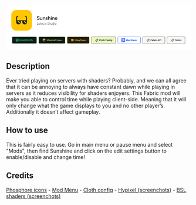 <picture>
  <source media="(prefers-color-scheme: dark)" srcset="/images/sunshine_dark.png">
  <source media="(prefers-color-scheme: light)" srcset="/images/sunshine.png">
  <img alt="Shows an illustrated sun in light mode and a moon with stars in dark mode." src="/images/sunshine.png">
</picture>
<h2>Description</h2>
Ever tried playing on servers with shaders? Probably, and we can all agree that it can be annoying to always have constant dawn while playing in servers as it reduces visibility for shaders enjoyers. This Fabric mod will make you able to control time while playing client-side. Meaning that it will only change what the game displays to you and no other player’s. Additionally it doesn’t affect gameplay.

<h2>How to use</h2>
This is fairly easy to use. Go in main menu or pause menu and select "Mods", then find Sunshine and click on the edit settings button to enable/disable and change time!

<h2>Credits</h2>
 <a href="https://phosphoricons.com/">Phosphore icons</a>
 - <a href="https://modrinth.com/mod/modmenu/">Mod Menu</a>
 - <a href="https://modrinth.com/mod/cloth-config/">Cloth config</a>
 - <a href="https://hypixel.net/">Hypixel (screenchots)</a>
 - <a href="https://modrinth.com/shader/bsl-shaders">BSL shaders (screenchots)</a>
 
